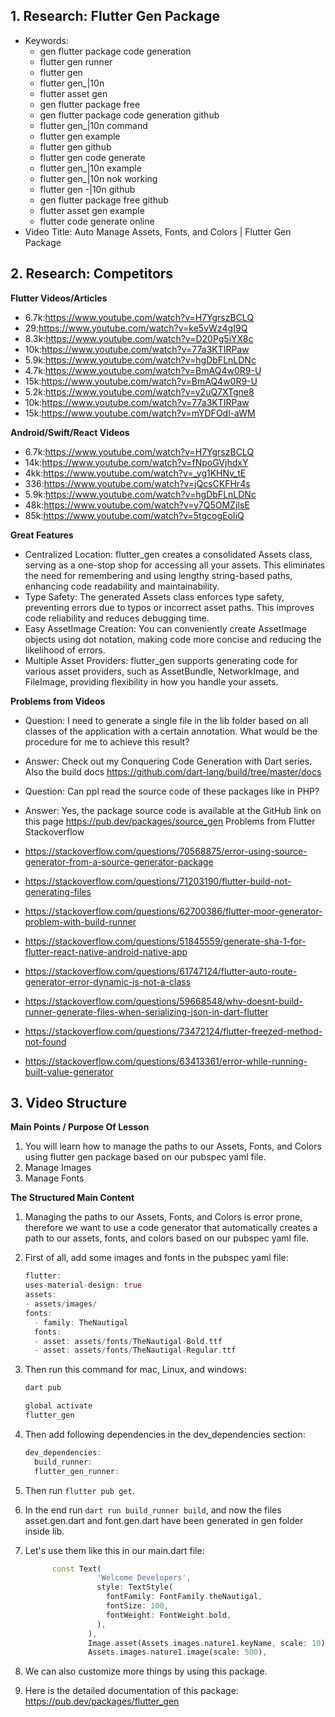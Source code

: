 ## 1. Research: Flutter Gen Package

- Keywords:
    - gen flutter package code generation
    - flutter gen runner
    - flutter gen
    - flutter gen_|10n
    - flutter asset gen
    - gen flutter package free
    - gen flutter package code generation github
    - flutter gen_|10n command
    - flutter gen example
    - flutter gen github
    - flutter gen code generate
    - flutter gen_|10n example
    - flutter gen_|10n nok working
    - flutter gen -|10n github
    - gen flutter package free github
    - flutter asset gen example
    - flutter code generate online
- Video Title: Auto Manage Assets, Fonts, and Colors | Flutter Gen Package

## 2. Research: Competitors

**Flutter Videos/Articles**

- 6.7k:https://www.youtube.com/watch?v=H7YgrszBCLQ
- 29:https://www.youtube.com/watch?v=ke5vWz4gI9Q
- 8.3k:https://www.youtube.com/watch?v=D20Pg5iYX8c
- 10k:https://www.youtube.com/watch?v=77a3KTIRPaw
- 5.9k:https://www.youtube.com/watch?v=hgDbFLnLDNc
- 4.7k:https://www.youtube.com/watch?v=BmAQ4w0R9-U
- 15k:https://www.youtube.com/watch?v=BmAQ4w0R9-U
- 5.2k:https://www.youtube.com/watch?v=y2uQ7XTgne8
- 10k:https://www.youtube.com/watch?v=77a3KTIRPaw
- 15k:https://www.youtube.com/watch?v=mYDFOdl-aWM

**Android/Swift/React Videos**

- 6.7k:https://www.youtube.com/watch?v=H7YgrszBCLQ
- 14k:https://www.youtube.com/watch?v=fNpoGVjhdxY
- 4kk:https://www.youtube.com/watch?v=_yg1KHNv_tE
- 336:https://www.youtube.com/watch?v=jQcsCKFHr4s
- 5.9k:https://www.youtube.com/watch?v=hgDbFLnLDNc
- 48k:https://www.youtube.com/watch?v=y7Q5OMZjIsE
- 85k:https://www.youtube.com/watch?v=5tgcogEoIiQ

**Great Features**

- Centralized Location: flutter_gen creates a consolidated Assets class, serving as a one-stop shop
  for accessing all your assets. This eliminates the need for remembering and using lengthy
  string-based paths, enhancing code readability and maintainability.
- Type Safety: The generated Assets class enforces type safety, preventing errors due to typos or
  incorrect asset paths. This improves code reliability and reduces debugging time.
- Easy AssetImage Creation: You can conveniently create AssetImage objects using dot notation,
  making code more concise and reducing the likelihood of errors.
- Multiple Asset Providers: flutter_gen supports generating code for various asset providers, such
  as AssetBundle, NetworkImage, and FileImage, providing flexibility in how you handle your assets.

**Problems from Videos**

- Question:
  I need to generate a single file in the lib folder based on all classes of the application with a
  certain annotation. What would be the procedure for me to achieve this result?
- Answer:
  Check out my Conquering Code Generation with Dart series. Also the build
  docs https://github.com/dart-lang/build/tree/master/docs
- Question:
  Can ppl read the source code of these packages like in PHP?
- Answer:
  Yes, the package source code is available at the GitHub link on this
  page https://pub.dev/packages/source_gen
  Problems from Flutter Stackoverflow

- https://stackoverflow.com/questions/70568875/error-using-source-generator-from-a-source-generator-package
- https://stackoverflow.com/questions/71203190/flutter-build-not-generating-files
- https://stackoverflow.com/questions/62700386/flutter-moor-generator-problem-with-build-runner
- https://stackoverflow.com/questions/51845559/generate-sha-1-for-flutter-react-native-android-native-app
- https://stackoverflow.com/questions/61747124/flutter-auto-route-generator-error-dynamic-is-not-a-class
- https://stackoverflow.com/questions/59668548/why-doesnt-build-runner-generate-files-when-serializing-json-in-dart-flutter
- https://stackoverflow.com/questions/73472124/flutter-freezed-method-not-found
- https://stackoverflow.com/questions/63413361/error-while-running-built-value-generator

## 3. Video Structure

**Main Points / Purpose Of Lesson**

1. You will learn how to manage the paths to our Assets, Fonts, and Colors using flutter gen package
   based on our pubspec yaml file.
2. Manage Images
3. Manage Fonts

**The Structured Main Content**

1. Managing the paths to our Assets, Fonts, and Colors is error prone, therefore we want to use a
   code generator that automatically creates a path to our assets, fonts, and colors based on our
   pubspec yaml file.
2. First of all, add some images and fonts in the pubspec yaml file:
    ```dart 
    flutter:
    uses-material-design: true
    assets:
    - assets/images/
    fonts:
      - family: TheNautigal
      fonts:
      - asset: assets/fonts/TheNautigal-Bold.ttf
      - asset: assets/fonts/TheNautigal-Regular.ttf
      ```
3. Then run this command for mac, Linux, and windows:

    ```dart 
    dart pub
    
    global activate
    flutter_gen
    ```

4. Then add following dependencies in the dev_dependencies section:
    ```dart
    dev_dependencies:
      build_runner:
      flutter_gen_runner:
    ```
5. Then run `flutter pub get`.
6. In the end run `dart run build_runner build`, and now the files asset.gen.dart and font.gen.dart
   have been generated in gen folder inside lib.
7. Let's use them like this in our main.dart file:
    ```dart
          const Text(
                    'Welcome Developers',
                    style: TextStyle(
                      fontFamily: FontFamily.theNautigal,
                      fontSize: 100,
                      fontWeight: FontWeight.bold,
                    ),
                  ),
                  Image.asset(Assets.images.nature1.keyName, scale: 10),
                  Assets.images.nature1.image(scale: 500),
    ```
8. We can also customize more things by using this package.
9. Here is the detailed documentation of this package: https://pub.dev/packages/flutter_gen